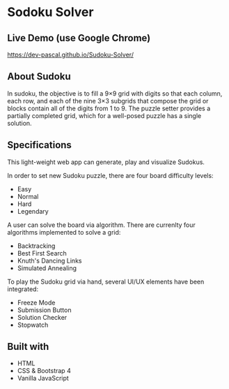 # Sodoku Solver

## Live Demo (use Google Chrome)

https://dev-pascal.github.io/Sudoku-Solver/

## About Sudoku

In sudoku, the objective is to fill a 9×9 grid with digits so that each column, each row, and each of the nine 3×3 subgrids that compose the grid or blocks contain all of the digits from 1 to 9. The puzzle setter provides a partially completed grid, which for a well-posed puzzle has a single solution.

## Specifications

This light-weight web app can generate, play and visualize Sudokus.

In order to set new Sudoku puzzle, there are four board difficulty levels:
* Easy
* Normal
* Hard
* Legendary

A user can solve the board via algorithm. There are currenlty four algorithms implemented to solve a grid:
* Backtracking
* Best First Search
* Knuth's Dancing Links
* Simulated Annealing

To play the Sudoku grid via hand, several UI/UX elements have been integrated:
* Freeze Mode
* Submission Button
* Solution Checker
* Stopwatch

## Built with
* HTML
* CSS & Bootstrap 4
* Vanilla JavaScript
